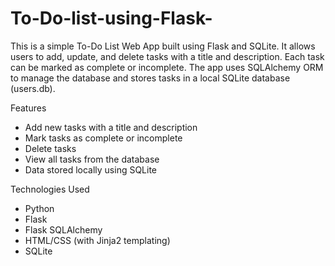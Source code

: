 # To-Do-list-using-Flask-
This is a simple To-Do List Web App built using Flask and SQLite. It allows users to add, update, and delete tasks with a title and description. Each task can be marked as complete or incomplete. The app uses SQLAlchemy ORM to manage the database and stores tasks in a local SQLite database (users.db).

 Features
-  Add new tasks with a title and description  
-  Mark tasks as complete or incomplete  
-  Delete tasks  
-  View all tasks from the database  
-  Data stored locally using SQLite

 Technologies Used
- Python
- Flask
- Flask SQLAlchemy
- HTML/CSS (with Jinja2 templating)
- SQLite



